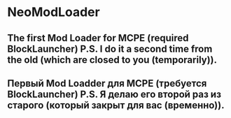 # NeoModLoader
The first Mod Loader for MCPE (required BlockLauncher)
P.S. I do it a second time from the old (which are closed to you (temporarily)).
-

Первый Mod Loadder для MCPE (требуется BlockLauncher)
P.S. Я делаю его второй раз из старого (который закрыт для вас (временно)).
-
